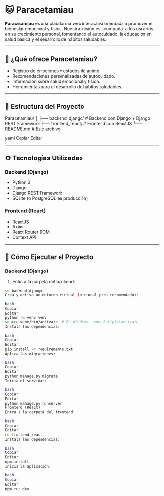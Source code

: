# 🐱 Paracetamiau

**Paracetamiau** es una plataforma web interactiva orientada a promover el bienestar emocional y físico. Nuestra misión es acompañar a los usuarios en su crecimiento personal, fomentando el autocuidado, la educación en salud básica y el desarrollo de hábitos saludables.

---

## 🌱 ¿Qué ofrece Paracetamiau?

- Registro de emociones y estados de ánimo.
- Recomendaciones personalizadas de autocuidado.
- Información sobre salud emocional y física.
- Herramientas para el desarrollo de hábitos saludables.

---

## 📁 Estructura del Proyecto

Paracetamiau/
│
├── backend_django/ # Backend con Django + Django REST Framework
├── frontend_react/ # Frontend con ReactJS
└── README.md # Este archivo

yaml
Copiar
Editar

---

## ⚙️ Tecnologías Utilizadas

### Backend (Django)

- Python 3
- Django
- Django REST Framework
- SQLite (o PostgreSQL en producción)

### Frontend (React)

- ReactJS
- Axios
- React Router DOM
- Context API

---

## 🚀 Cómo Ejecutar el Proyecto

### Backend (Django)

1. Entra a la carpeta del backend:

```bash
cd backend_django
Crea y activa un entorno virtual (opcional pero recomendado):

bash
Copiar
Editar
python -m venv venv
source venv/bin/activate  # En Windows: venv\Scripts\activate
Instala las dependencias:

bash
Copiar
Editar
pip install -r requirements.txt
Aplica las migraciones:

bash
Copiar
Editar
python manage.py migrate
Inicia el servidor:

bash
Copiar
Editar
python manage.py runserver
Frontend (React)
Entra a la carpeta del frontend:

bash
Copiar
Editar
cd frontend_react
Instala las dependencias:

bash
Copiar
Editar
npm install
Inicia la aplicación:

bash
Copiar
Editar
npm run dev
```
